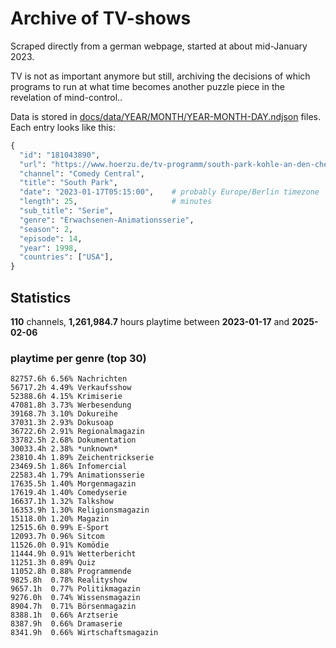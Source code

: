 # Archive of TV-shows

Scraped directly from a german webpage, started at about mid-January 2023.

TV is not as important anymore but still, archiving the decisions of which programs to run at what time
becomes another puzzle piece in the revelation of mind-control.. 

Data is stored in [docs/data/YEAR/MONTH/YEAR-MONTH-DAY.ndjson](docs/data/) files. 
Each entry looks like this:

```python
{
  "id": "181043890", 
  "url": "https://www.hoerzu.de/tv-programm/south-park-kohle-an-den-chefkoch/bid_181043890/", 
  "channel": "Comedy Central", 
  "title": "South Park", 
  "date": "2023-01-17T05:15:00",    # probably Europe/Berlin timezone 
  "length": 25,                     # minutes 
  "sub_title": "Serie", 
  "genre": "Erwachsenen-Animationsserie", 
  "season": 2, 
  "episode": 14, 
  "year": 1998, 
  "countries": ["USA"],
}
```

## Statistics

**110** channels, **1,261,984.7** hours playtime between **2023-01-17** and **2025-02-06**


### playtime per genre (top 30)

    82757.6h 6.56% Nachrichten
    56717.2h 4.49% Verkaufsshow
    52388.6h 4.15% Krimiserie
    47081.8h 3.73% Werbesendung
    39168.7h 3.10% Dokureihe
    37031.3h 2.93% Dokusoap
    36722.6h 2.91% Regionalmagazin
    33782.5h 2.68% Dokumentation
    30033.4h 2.38% *unknown*
    23810.4h 1.89% Zeichentrickserie
    23469.5h 1.86% Infomercial
    22583.4h 1.79% Animationsserie
    17635.5h 1.40% Morgenmagazin
    17619.4h 1.40% Comedyserie
    16637.1h 1.32% Talkshow
    16353.9h 1.30% Religionsmagazin
    15118.0h 1.20% Magazin
    12515.6h 0.99% E-Sport
    12093.7h 0.96% Sitcom
    11526.0h 0.91% Komödie
    11444.9h 0.91% Wetterbericht
    11251.3h 0.89% Quiz
    11052.8h 0.88% Programmende
    9825.8h  0.78% Realityshow
    9657.1h  0.77% Politikmagazin
    9276.0h  0.74% Wissensmagazin
    8904.7h  0.71% Börsenmagazin
    8388.1h  0.66% Arztserie
    8387.9h  0.66% Dramaserie
    8341.9h  0.66% Wirtschaftsmagazin
